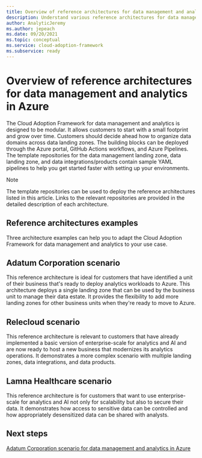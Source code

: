 ```yaml
---
title: Overview of reference architectures for data management and analytics in Azure
description: Understand various reference architectures for data management and analytics in Azure.
author: AnalyticJeremy
ms.author: jepeach
ms.date: 09/20/2021
ms.topic: conceptual
ms.service: cloud-adoption-framework
ms.subservice: ready
---
```


# Overview of reference architectures for data management and analytics in Azure

The Cloud Adoption Framework for data management and analytics is designed to be modular. It allows customers to start with a small footprint and grow over time. Customers should decide ahead how to organize data domains across data landing zones. The building blocks can be deployed through the Azure portal, GitHub Actions workflows, and Azure Pipelines. The template repositories for the data management landing zone, data landing zone, and data integrations/products contain sample YAML pipelines to help you get started faster with setting up your environments.

> [!NOTE]
> The template repositories can be used to deploy the reference architectures listed in this article. Links to the relevant repositories are provided in the detailed description of each architecture.

## Reference architectures examples

Three architecture examples can help you to adapt the Cloud Adoption Framework for data management and analytics to your use case.

## Adatum Corporation scenario

This reference architecture is ideal for customers that have identified a unit of their business that's ready to deploy analytics workloads to Azure. This architecture deploys a single landing zone that can be used by the business unit to manage their data estate. It provides the flexibility to add more landing zones for other business units when they're ready to move to Azure.

## Relecloud scenario

This reference architecture is relevant to customers that have already implemented a basic version of enterprise-scale for analytics and AI and are now ready to host a new business that modernizes its analytics operations. It demonstrates a more complex scenario with multiple landing zones, data integrations, and data products.

## Lamna Healthcare scenario

This reference architecture is for customers that want to use enterprise-scale for analytics and AI not only for scalability but also to secure their data. It demonstrates how access to sensitive data can be controlled and how appropriately desensitized data can be shared with analysts.

## Next steps

[Adatum Corporation scenario for data management and analytics in Azure](./reference-architecture-adatum.md)

